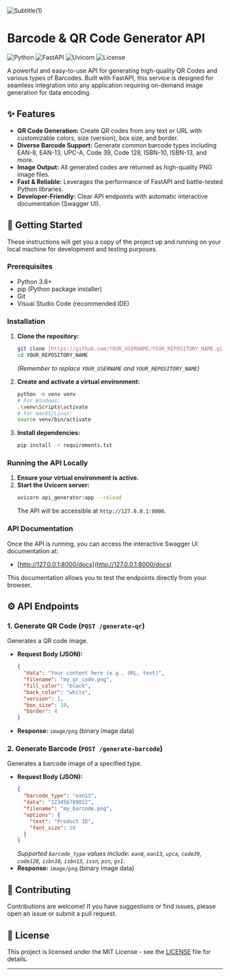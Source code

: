 ![Subtitle(1)](https://github.com/user-attachments/assets/cf1b8b37-7824-4501-87e0-8168340201b3)
# Barcode & QR Code Generator API

![Python](https://img.shields.io/badge/Python-3.x-blue?style=for-the-badge&logo=python)
![FastAPI](https://img.shields.io/badge/FastAPI-0.x-009688?style=for-the-badge&logo=fastapi)
![Uvicorn](https://img.shields.io/badge/Uvicorn-0.x-orange?style=for-the-badge&logo=uvicorn)
![License](https://img.shields.io/badge/License-MIT-green?style=for-the-badge)

A powerful and easy-to-use API for generating high-quality QR Codes and various types of Barcodes. Built with FastAPI, this service is designed for seamless integration into any application requiring on-demand image generation for data encoding.

## ✨ Features

* **QR Code Generation:** Create QR codes from any text or URL with customizable colors, size (version), box size, and border.
* **Diverse Barcode Support:** Generate common barcode types including EAN-8, EAN-13, UPC-A, Code 39, Code 128, ISBN-10, ISBN-13, and more.
* **Image Output:** All generated codes are returned as high-quality PNG image files.
* **Fast & Reliable:** Leverages the performance of FastAPI and battle-tested Python libraries.
* **Developer-Friendly:** Clear API endpoints with automatic interactive documentation (Swagger UI).

## 🚀 Getting Started

These instructions will get you a copy of the project up and running on your local machine for development and testing purposes.

### Prerequisites

* Python 3.8+ 
* pip (Python package installer) 
* Git
* Visual Studio Code (recommended IDE)

### Installation

1.  **Clone the repository:**
    ```bash
    git clone [https://github.com/YOUR_USERNAME/YOUR_REPOSITORY_NAME.git](https://github.com/YOUR_USERNAME/YOUR_REPOSITORY_NAME.git)
    cd YOUR_REPOSITORY_NAME
    ```
    *(Remember to replace `YOUR_USERNAME` and `YOUR_REPOSITORY_NAME`)*

2.  **Create and activate a virtual environment:**
    ```bash
    python -m venv venv
    # For Windows:
    .\venv\Scripts\activate
    # For macOS/Linux:
    source venv/bin/activate
    ```

3.  **Install dependencies:**
    ```bash
    pip install -r requirements.txt
    ```

### Running the API Locally

1.  **Ensure your virtual environment is active.**
2.  **Start the Uvicorn server:**
    ```bash
    uvicorn api_generator:app --reload
    ```
    The API will be accessible at `http://127.0.0.1:8000`.

### API Documentation

Once the API is running, you can access the interactive Swagger UI documentation at:
* [http://127.0.0.1:8000/docs](http://127.0.0.1:8000/docs)

This documentation allows you to test the endpoints directly from your browser.

## ⚙️ API Endpoints

### 1. Generate QR Code (`POST /generate-qr`)

Generates a QR code image.

* **Request Body (JSON):**
    ```json
    {
      "data": "Your content here (e.g., URL, text)",
      "filename": "my_qr_code.png",
      "fill_color": "black",
      "back_color": "white",
      "version": 1,
      "box_size": 10,
      "border": 4
    }
    ```
* **Response:** `image/png` (binary image data)

### 2. Generate Barcode (`POST /generate-barcode`)

Generates a barcode image of a specified type.

* **Request Body (JSON):**
    ```json
    {
      "barcode_type": "ean13",
      "data": "123456789012",
      "filename": "my_barcode.png",
      "options": {
        "text": "Product ID",
        "font_size": 10
      }
    }
    ```
    *Supported `barcode_type` values include: `ean8`, `ean13`, `upca`, `code39`, `code128`, `isbn10`, `isbn13`, `issn`, `pzn`, `gs1`.*
* **Response:** `image/png` (binary image data)

## 🤝 Contributing

Contributions are welcome! If you have suggestions or find issues, please open an issue or submit a pull request.

## 📄 License

This project is licensed under the MIT License - see the [LICENSE](LICENSE) file for details.

---
